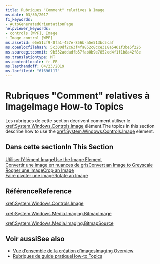 ```yaml
---
title: Rubriques "Comment" relatives à Image
ms.date: 03/30/2017
f1_keywords:
- AutoGeneratedOrientationPage
helpviewer_keywords:
- controls [WPF], Image
- Image control [WPF]
ms.assetid: e6e51cf9-8fa1-457e-856b-a5e513bc5caf
ms.openlocfilehash: 5c300df2c63f4fa852c8cce318a5461f3be5f226
ms.sourcegitcommit: 9b552addadfb57fab0b9e7852ed4f1f1b8a42f8e
ms.translationtype: MT
ms.contentlocale: fr-FR
ms.lasthandoff: 04/23/2019
ms.locfileid: "61696117"
---
```

# <a name="image-how-to-topics"></a><span data-ttu-id="bed7c-102">Rubriques "Comment" relatives à Image</span><span class="sxs-lookup"><span data-stu-id="bed7c-102">Image How-to Topics</span></span>
<span data-ttu-id="bed7c-103">Les rubriques de cette section décrivent comment utiliser le <xref:System.Windows.Controls.Image> élément.</span><span class="sxs-lookup"><span data-stu-id="bed7c-103">The topics in this section describe how to use the <xref:System.Windows.Controls.Image> element.</span></span>  
  
## <a name="in-this-section"></a><span data-ttu-id="bed7c-104">Dans cette section</span><span class="sxs-lookup"><span data-stu-id="bed7c-104">In This Section</span></span>  
 [<span data-ttu-id="bed7c-105">Utiliser l’élément Image</span><span class="sxs-lookup"><span data-stu-id="bed7c-105">Use the Image Element</span></span>](how-to-use-the-image-element.md)  
  [<span data-ttu-id="bed7c-106">Convertir une image en nuances de gris</span><span class="sxs-lookup"><span data-stu-id="bed7c-106">Convert an Image to Greyscale</span></span>](how-to-convert-an-image-to-greyscale.md)  
  [<span data-ttu-id="bed7c-107">Rogner une image</span><span class="sxs-lookup"><span data-stu-id="bed7c-107">Crop an Image</span></span>](how-to-crop-an-image.md)  
  [<span data-ttu-id="bed7c-108">Faire pivoter une image</span><span class="sxs-lookup"><span data-stu-id="bed7c-108">Rotate an Image</span></span>](how-to-rotate-an-image.md)  
  
## <a name="reference"></a><span data-ttu-id="bed7c-109">Référence</span><span class="sxs-lookup"><span data-stu-id="bed7c-109">Reference</span></span>  
 <xref:System.Windows.Controls.Image>  
  
 <xref:System.Windows.Media.Imaging.BitmapImage>  
  
 <xref:System.Windows.Media.Imaging.BitmapSource>  
  
## <a name="see-also"></a><span data-ttu-id="bed7c-110">Voir aussi</span><span class="sxs-lookup"><span data-stu-id="bed7c-110">See also</span></span>

- [<span data-ttu-id="bed7c-111">Vue d’ensemble de la création d’images</span><span class="sxs-lookup"><span data-stu-id="bed7c-111">Imaging Overview</span></span>](../graphics-multimedia/imaging-overview.md)
- [<span data-ttu-id="bed7c-112">Rubriques de guide pratique</span><span class="sxs-lookup"><span data-stu-id="bed7c-112">How-to Topics</span></span>](../graphics-multimedia/imaging-how-to-topics.md)
